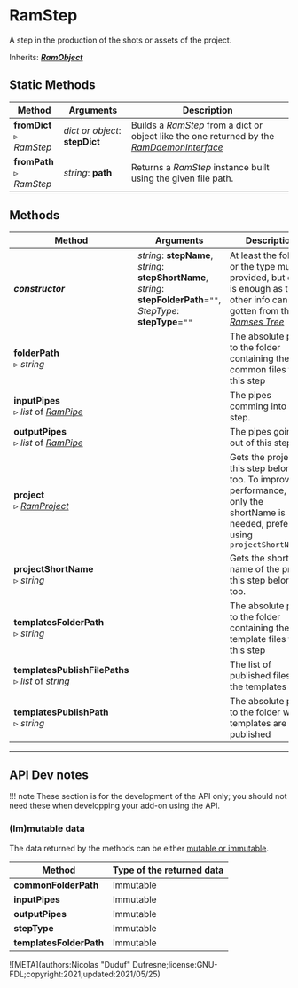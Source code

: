 # RamStep

A step in the production of the shots or assets of the project.

Inherits: [***RamObject***](ram_object.md)

## Static Methods

| Method | Arguments | Description |
| --- | --- | --- |
| **fromDict**<br />▹ *RamStep* | *dict or object*: **stepDict** | Builds a *RamStep* from a dict or object like the one returned by the *[RamDaemonInterface](ram_daemon_interface.md)* |
| **fromPath**<br />▹ *RamStep* | *string*: **path**<br /> | Returns a *RamStep* instance built using the given file path. |

## Methods

| Method | Arguments | Description |
| --- | --- | --- |
| ***constructor*** | *string*: **stepName**,<br />*string*: **stepShortName**,<br />*string*: **stepFolderPath**=`""`,<br />*StepType*: **stepType**=`""` | At least the folder or the type must be provided, but one is enough as the other info can be gotten from the [*Ramses Tree*](../../files/tree.md) |
| **folderPath**<br />▹ *string* | | The absolute path to the folder containing the common files for this step |
| **inputPipes**<br />▹ *list* of *[RamPipe](ram_pipe.md)* | | The pipes comming into this step. |
| **outputPipes**<br />▹ *list* of *[RamPipe](ram_pipe.md)* | | The pipes going out of this step. |
| **project**<br />▹ *[RamProject](ram_project.md)* | | Gets the project this step belongs too. To improve performance, if only the shortName is needed, prefer using `projectShortName()` |
| **projectShortName**<br />▹ *string* | | Gets the short name of the project this step belongs too. || **stepType**<br />▹ *StepType* | | The type of this step, one of `StepType.PRE_PRODUCTION`, `StepType.SHOT_PRODUCTION`, `StepType.ASSET_PRODUCTION`, `StepType.POST_PRODUCTION`|
| **templatesFolderPath**<br />▹ *string* | | The absolute path to the folder containing the template files for this step |
| **templatesPublishFilePaths**<br />▹ *list* of *string* | | The list of published files for the templates |
| **templatesPublishPath**<br />▹ *string* | | The absolute path to the folder where templates are published |

____

## API Dev notes

!!! note
    These section is for the development of the API only; you should not need these when developping your add-on using the API.

### (Im)mutable data

The data returned by the methods can be either [mutable or immutable](implementation.md#accessing-the-data).

| Method | Type of the returned data |
| --- | --- |
| **commonFolderPath** | <i class="fa fa-lock"></i> Immutable |
| **inputPipes** | <i class="fa fa-lock"></i> Immutable |
| **outputPipes** | <i class="fa fa-lock"></i> Immutable |
| **stepType** | <i class="fa fa-lock"></i> Immutable |
| **templatesFolderPath** | <i class="fa fa-lock"></i> Immutable |

![META](authors:Nicolas "Duduf" Dufresne;license:GNU-FDL;copyright:2021;updated:2021/05/25)